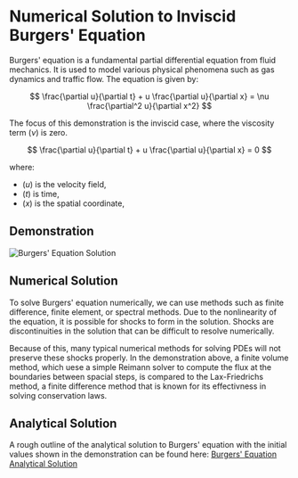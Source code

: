 <script type="text/javascript" async
    src="https://cdn.jsdelivr.net/npm/mathjax@3/es5/tex-mml-chtml.js">
</script>


# Numerical Solution to Inviscid Burgers' Equation

Burgers' equation is a fundamental partial differential equation from fluid mechanics. It is used to model various physical phenomena such as gas dynamics and traffic flow. The equation is given by:

$$
\frac{\partial u}{\partial t} + u \frac{\partial u}{\partial x} = \nu \frac{\partial^2 u}{\partial x^2}
$$

The focus of this demonstration is the inviscid case, where the viscosity term $( \nu )$ is zero.

$$
\frac{\partial u}{\partial t} + u \frac{\partial u}{\partial x} = 0
$$

where:
- $( u )$ is the velocity field,
- $( t )$ is time,
- $( x )$ is the spatial coordinate,

## Demonstration
![Burgers' Equation Solution](burg.gif)


## Numerical Solution

To solve Burgers' equation numerically, we can use methods such as finite difference, finite element, or spectral methods. 
Due to the nonlinearity of the equation, it is possible for shocks to form in the solution. Shocks are discontinuities in the solution that can be difficult to resolve numerically. 

Because of this, many typical numerical methods for solving PDEs will not preserve these shocks properly. In the demonstration above, a finite volume method, which uese a simple Reimann solver to compute the flux at the boundaries between spacial steps, is compared to the Lax-Friedrichs method, a finite difference method that is known for its effectivness in solving conservation laws.

## Analytical Solution
A rough outline of the analytical solution to Burgers' equation with the initial values shown in the demonstration can be found here: [Burgers' Equation Analytical Solution](weaksolution.pdf)